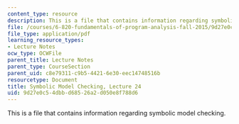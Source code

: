```yaml
---
content_type: resource
description: This is a file that contains information regarding symbolic model checking.
file: /courses/6-820-fundamentals-of-program-analysis-fall-2015/9d27e0c54dbbd68526a2d050e8f788d6_MIT6_820F15_L24.pdf
file_type: application/pdf
learning_resource_types:
- Lecture Notes
ocw_type: OCWFile
parent_title: Lecture Notes
parent_type: CourseSection
parent_uid: c8e79311-c9b5-4421-6e30-eec14748516b
resourcetype: Document
title: Symbolic Model Checking, Lecture 24
uid: 9d27e0c5-4dbb-d685-26a2-d050e8f788d6
---
```

This is a file that contains information regarding symbolic model checking.


